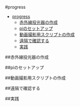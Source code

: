 #progress
- [progress](#progress)
  - [赤外線投光器の作成](#赤外線投光器の作成)
  - [piのセットアップ](#piのセットアップ)
  - [動画撮影用スクリプトの作成](#動画撮影用スクリプトの作成)
  - [遠隔で確認する](#遠隔で確認する)
  - [実践](#実践)

##赤外線投光器の作成

##piのセットアップ

##動画撮影用スクリプトの作成

##遠隔で確認する

##実践